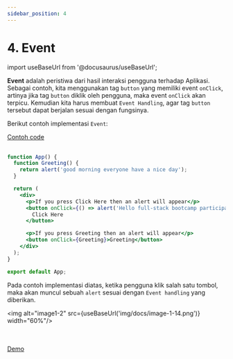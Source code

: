 ```yaml
---
sidebar_position: 4
---
```


# 4. Event

import useBaseUrl from '@docusaurus/useBaseUrl';

**Event** adalah peristiwa dari hasil interaksi pengguna terhadap Aplikasi. Sebagai contoh, kita menggunakan tag `button` yang memiliki event `onClick`, artinya jika tag `button` diklik oleh pengguna, maka event `onClick` akan terpicu. Kemudian kita harus membuat `Event Handling`, agar tag `button` tersebut dapat berjalan sesuai dengan fungsinya.

Berikut contoh implementasi `Event`:

<a class="btn-example-code" href="https://github.com/demo-dumbways/ebook-code-results-stage-2/blob/6-frontend-react-js-fundamental/src/App.js">
Contoh code
</a>

<br />
<br />

```jsx {2-4,9-11,14} title=App.js
function App() {
  function Greeting() {
    return alert('good morning everyone have a nice day');
  }

  return (
    <div>
      <p>If you press Click Here then an alert will appear</p>
      <button onClick={() => alert('Hello full-stack bootcamp participants')}>
        Click Here
      </button>

      <p>If you press Greeting then an alert will appear</p>
      <button onClick={Greeting}>Greeting</button>
    </div>
  );
}

export default App;
```

Pada contoh implementasi diatas, ketika pengguna klik salah satu tombol, maka akan muncul sebuah `alert` sesuai dengan `Event handling` yang diberikan.

<img alt="image1-2" src={useBaseUrl('img/docs/image-1-14.png')} width="60%"/>

<br />
<br />

<div>
<a class="btn-demo" href="https://ebook-code-results-stage-2-git-6-frontend-438cf2-demo-dumbways.vercel.app/">
Demo
</a>
</div>
